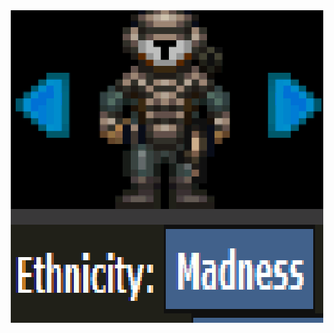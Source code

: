<div align="center">
	<img src="https://github.com/tapko4eb/tapko4eb/raw/master/god.gif" alt="lyfe.">
</div>
